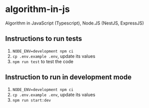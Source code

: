 # algorithm-in-js

Algorithm in JavaScript (Typescript), Node.JS (NestJS, ExpressJS)

## Instructions to run tests

1. `NODE_ENV=development npm ci`
2. `cp .env.example .env`, update its values
3. `npm run test` to test the code

## Instruction to run in development mode

1. `NODE_ENV=development npm ci`
2. `cp .env.example .env`, update its values
3. `npm run start:dev`

